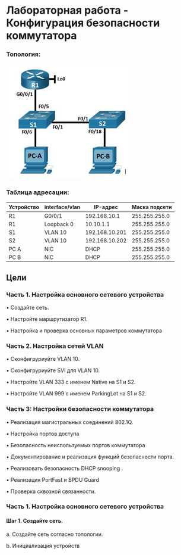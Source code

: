 # Лабораторная работа - Конфигурация безопасности коммутатора 

### Топология:

![](https://github.com/AlexIridium/net_engineer_otus/blob/main/lab09/pic_00.JPG)

### Таблица адресации:

| Устройство | interface/vlan | IP-адрес | Маска подсети |
| --- | --- | --- | --- |
| R1 | G0/0/1 | 192.168.10.1 | 255.255.255.0 |
| R1 | Loopback 0 | 10.10.1.1 | 255.255.255.0 |
| S1 | VLAN 10 | 192.168.10.201 | 255.255.255.0 |
| S2 | VLAN 10 | 192.168.10.202 | 255.255.255.0 |
| PC A | NIC | DHCP | 255.255.255.0 |
| PC B | NIC | DHCP | 255.255.255.0 |


## Цели

### Часть 1. Настройка основного сетевого устройства

•	Создайте сеть.

•	Настройте маршрутизатор R1.

•	Настройка и проверка основных параметров коммутатора


### Часть 2. Настройка сетей VLAN

•	Сконфигруриуйте VLAN 10.

•	Сконфигруриуйте SVI для VLAN 10.

•	Настройте VLAN 333 с именем Native на S1 и S2.

•	Настройте VLAN 999 с именем ParkingLot на S1 и S2.



### Часть 3: Настройки безопасности коммутатора

•	Реализация магистральных соединений 802.1Q.

•	Настройка портов доступа

•	Безопасность неиспользуемых портов коммутатора

•	Документирование и реализация функций безопасности порта.

•	Реализовать безопасность DHCP snooping .

•	Реализация PortFast и BPDU Guard

•	Проверка сквозной связанности.



### Часть 1. Настройка основного сетевого устройства

#### Шаг 1. Создайте сеть.

a.	Создайте сеть согласно топологии.

b.	Инициализация устройств







